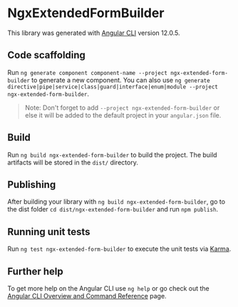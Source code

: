 # NgxExtendedFormBuilder

This library was generated with [Angular CLI](https://github.com/angular/angular-cli) version 12.0.5.

## Code scaffolding

Run `ng generate component component-name --project ngx-extended-form-builder` to generate a new component. You can also use `ng generate directive|pipe|service|class|guard|interface|enum|module --project ngx-extended-form-builder`.
> Note: Don't forget to add `--project ngx-extended-form-builder` or else it will be added to the default project in your `angular.json` file. 

## Build

Run `ng build ngx-extended-form-builder` to build the project. The build artifacts will be stored in the `dist/` directory.

## Publishing

After building your library with `ng build ngx-extended-form-builder`, go to the dist folder `cd dist/ngx-extended-form-builder` and run `npm publish`.

## Running unit tests

Run `ng test ngx-extended-form-builder` to execute the unit tests via [Karma](https://karma-runner.github.io).

## Further help

To get more help on the Angular CLI use `ng help` or go check out the [Angular CLI Overview and Command Reference](https://angular.io/cli) page.
